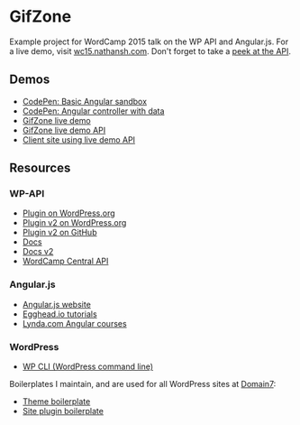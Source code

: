 # GifZone
Example project for WordCamp 2015 talk on the WP API and Angular.js. For a live demo, visit [wc15.nathansh.com](http://wc15.nathansh.com). Don't forget to take a [peek at the API](http://wc15.nathansh.com/wp-json/wp/v2/gifs).

## Demos
* [CodePen: Basic Angular sandbox](http://codepen.io/nathansh/pen/vOvJBx)
* [CodePen: Angular controller with data](http://codepen.io/nathansh/pen/LVMjEZ)
* [GifZone live demo](http://wc15.nathansh.com/)
* [GifZone live demo API](http://wc15.nathansh.com/wp-json/wp/v2/gifs)
* [Client site using live demo API](http://codepen.io/nathansh/pen/aOxJJx?editors=101)

## Resources

### WP-API
* [Plugin on WordPress.org](https://wordpress.org/plugins/json-rest-api/)
* [Plugin v2 on WordPress.org](https://wordpress.org/plugins/rest-api/)
* [Plugin v2 on GitHub](https://github.com/WP-API/WP-API)
* [Docs](wp-api.org)
* [Docs v2](http://v2.wp-api.org/)
* [WordCamp Central API](https://central.wordcamp.org/wp-json/posts?type=wordcamp)

### Angular.js
* [Angular.js website](https://angularjs.org/)
* [Egghead.io tutorials](https://egghead.io/technologies/angularjs)
* [Lynda.com Angular courses](http://www.lynda.com/AngularJS-training-tutorials/1696-0.html)

### WordPress
* [WP CLI (WordPress command line)](http://wp-cli.org/)

Boilerplates I maintain, and are used for all WordPress sites at [Domain7](http://www.domain7.com):

* [Theme boilerplate](https://github.com/domain7/wp-theme_boilerplate)
* [Site plugin boilerplate](https://github.com/domain7/wp-plugin_boilerplate)